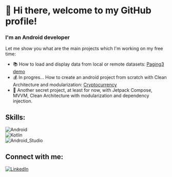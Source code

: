 <!--
**juangardi21/juangardi21** is a ✨ _special_ ✨ repository because its `README.md` (this file) appears on your GitHub profile.

Here are some ideas to get you started:

- 🔭 I’m currently working on ...
- 🌱 I’m currently learning ...
- 👯 I’m looking to collaborate on ...
- 🤔 I’m looking for help with ...
- 💬 Ask me about ...
- 📫 How to reach me: ...
- 😄 Pronouns: ...
- ⚡ Fun fact: ...
-->
# 👋 Hi there, welcome to my GitHub profile!
### I'm an Android developer

Let me show you what are the main projects which I'm working on my free time:
- 📚 How to load and display data from local or remote datasets: [Paging3 demo](https://github.com/juangardi21/paging3demo)
- 💰 In progres... How to create an android project from scratch with Clean Architecture and modularization: [Cryptocurrency](https://github.com/juangardi21/cryptocurrency)
- 🔐 Another secret project, at least for now, with Jetpack Compose, MVVM, Clean Architecture with modularization and dependency injection.

## Skills:
![Android](https://img.shields.io/badge/Android-3DDC84?style=for-the-badge&logo=android&logoColor=white&labelColor=101010)</br>
![Kotlin](https://img.shields.io/badge/Kotlin-0095D5?style=for-the-badge&logo=kotlin&logoColor=white&labelColor=101010)</br>
![Android_Studio](https://img.shields.io/badge/Android_Studio-3DDC84?style=for-the-badge&logo=android-studio&logoColor=white&labelColor=101010)</br>

## Connect with me:

[![LinkedIn](https://img.shields.io/badge/LinkedIn-Juan_Garcia-0077B5?style=for-the-badge&logo=linkedin&logoColor=white&labelColor=101010)](https://www.linkedin.com/in/juan-garcia-dieguez)
